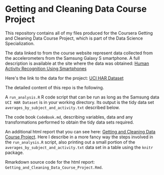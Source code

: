 Getting and Cleaning Data Course Project
========================================

This repository contains all of my files produced for the Coursera Getting and Cleaning Data Course Project, which is part of the Data Science Specialization.

The data linked to from the course website represent data collected from the accelerometers from the Samsung Galaxy S smartphone. A full description is available at the site where the data was obtained: 
[Human Activity Recognition Using Smartphones](http://archive.ics.uci.edu/ml/datasets/Human+Activity+Recognition+Using+Smartphones)

Here's the link to the data for the project:
[UCI HAR Dataset](https://d396qusza40orc.cloudfront.net/getdata%2Fprojectfiles%2FUCI%20HAR%20Dataset.zip)

The detailed content of this repo is the following.

A `run_analysis.R` R code script that can be run as long as the Samsung data `UCI HAR Dataset` is in your working directory. Its output is the tidy data set `averages_by_subject_and_activity.txt` described below.

The code book `CodeBook.md`, describing variables, data and any transformations performed to obtain the tidy data sets required.

An additional html report that you can see here: [Getting and Cleaning Data Course Project](http://emilzonta.github.io/GettingAndCleaningData/). Here I describe in a more fancy way the steps involved in the `run_analysis.R` script, also printing out a small portion of the `averages_by_subject_and_activity.txt` data set in a table using the `knitr` package.

Rmarkdown source code for the html report: `Getting_and_Cleaning_Data_Course_Project.Rmd`.